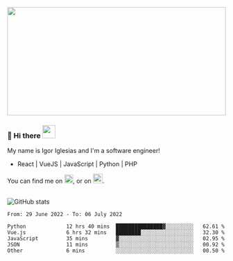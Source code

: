 <img src="https://c.tenor.com/KjVxfRrrncUAAAAd/matrix.gif" width="100%" height="250px">

### 🔭 Hi there <img src="https://raw.githubusercontent.com/MartinHeinz/MartinHeinz/master/wave.gif" width="30px">


My name is Igor Iglesias and I'm a software engineer!
<br>

<ul>
  <li> React | VueJS | JavaScript | Python | PHP </li>
</ul>
You can find me on <a href="https://twitter.com/IgorIglesias5"><img src="https://i.imgur.com/JLLlB5S.png" width="20px"></a>, or on <a href="https://www.linkedin.com/in/igor-iglesias-62478428/"><img src="https://i.imgur.com/PXyIkWx.png" width="22px"></a>.

<br>
<br>

![GitHub stats](https://github-readme-stats.vercel.app/api?username=igoiglesias&show_icons=true&count_private=true&theme=chartreuse-dark&hide_title=true)

<!--START_SECTION:waka-->

```text
From: 29 June 2022 - To: 06 July 2022

Python             12 hrs 40 mins  ███████████████▓░░░░░░░░░   62.61 %
Vue.js             6 hrs 32 mins   ████████░░░░░░░░░░░░░░░░░   32.30 %
JavaScript         35 mins         ▓░░░░░░░░░░░░░░░░░░░░░░░░   02.95 %
JSON               11 mins         ▒░░░░░░░░░░░░░░░░░░░░░░░░   00.92 %
Other              6 mins          ░░░░░░░░░░░░░░░░░░░░░░░░░   00.50 %
```

<!--END_SECTION:waka-->
